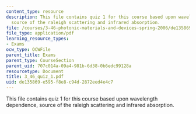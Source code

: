 ```yaml
---
content_type: resource
description: This file contains quiz 1 for this course based upon wavelength dependence,
  source of the raleigh scattering and infrared absorption.
file: /courses/3-46-photonic-materials-and-devices-spring-2006/de135869e595f8e8c94d2872eed4e4c7_3_46_quiz_1.pdf
file_type: application/pdf
learning_resource_types:
- Exams
ocw_type: OCWFile
parent_title: Exams
parent_type: CourseSection
parent_uid: 707c014a-09a4-981b-6d38-0b6edc99128a
resourcetype: Document
title: 3_46_quiz_1.pdf
uid: de135869-e595-f8e8-c94d-2872eed4e4c7
---
```

This file contains quiz 1 for this course based upon wavelength dependence, source of the raleigh scattering and infrared absorption.

